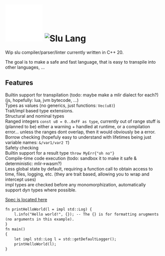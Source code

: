 ﻿# <img alt="Slu Lang logo - hollow star with a cresent going through the middle" src="/spec/info/Logo_white.png" width="120"> <img alt="Slu Lang" src="/spec/info/LogoText.svg" width="150"> 
 
Wip slu compiler/parser/linter currently written in C++ 20. 

The goal is to make a safe and fast language, that is easy to transpile into other languages, ... 

## Features

Builtin support for transpilation (todo: maybe make a mlir dialect for each?) (js, hopefully: lua, jvm bytecode, ...)  
Types as values (no generics, just functions: `Vec(u8)`)  
Trait/impl based type extensions.  
Structural and nominal types  
Ranged integers `const u8 = 0..0xFF as type`, currently out of range stuff is (planned to be) either a
warning + handled at runtime, or a compilation error... unless the ranges dont overlap, then it would obviously be a error.  
Borrow checking (hopefuly easy to understand with lifetimes being just variable names: `&/var1/var2 T`)  
Safety checking  
Builtin support for a result type `throw MyErr{"oh no"}`  
Compile-time code execution (todo: sandbox it to make it safe & deterministic: mlir->wasm?)  
Less global state by default, requiring a function call to obtain access to time, files, logging, etc. (they are trait based, allowing you to wrap and intercept uses)  
impl types are checked before any monomorphization, automatically support dyn types where possible.  

[Spec is located here](/spec/)  

```
fn printHelloWorld(l = impl std::Log) {
	l.info("Hello world!", {}); -- The {} is for formatting arugments (no arguments in this example).
}
fn main() 
{
	let impl std::Log l = std::getDefaultLogger();
	printHelloWorld(l);
}
```